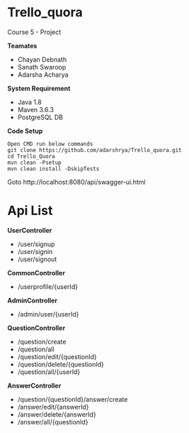 # Trello_quora

Course 5 - Project

**Teamates**

- Chayan Debnath
- Sanath Swaroop
- Adarsha Acharya

**System Requirement**

- Java 1.8
- Maven 3.6.3
- PostgreSQL DB

**Code Setup**
```
Open CMD run below commands
git clone https://github.com/adarshrya/Trello_quora.git
cd Trello_Quora
mvn clean -Psetup 
mvn clean install -DskipTests
```
Goto http://localhost:8080/api/swagger-ui.html

# Api List

**UserController**

 - /user/signup
 - /user/signin
 - /user/signout

**CommonController**

 - /userprofile/{userId}

**AdminController**

 - /admin/user/{userId}

**QuestionController**

 - /question/create
 - /question/all
 - /question/edit/{questionId}
 - /question/delete/{questionId}
 - /question/all/{userId}

**AnswerController**

 - /question/{questionId}/answer/create
 - /answer/edit/{answerId}
 - /answer/delete/{answerId}
 - /answer/all/{questionId}
